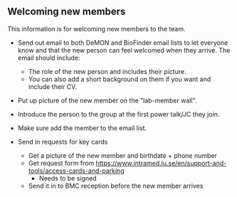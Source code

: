 ## Welcoming new members

This information is for welcoming new members to the team. 

- Send out email to both DeMON and BioFinder email lists to let everyone know and that the new person can feel welcomed when they arrive. The email should include:
    - The role of the new person and includes their picture.
    - You can also add a short background on them if you want and include their CV. 

- Put up picture of the new member on the "lab-member wall". 

- Introduce the person to the group at the first power talk/JC they join. 

- Make sure add the member to the email list.  

- Send in requests for key cards
    - Get a picture of the new member and birthdate + phone number
    - Get request form from https://www.intramed.lu.se/en/support-and-tools/access-cards-and-parking
        - Needs to be signed
    - Send it in to BMC reception before the new member arrives